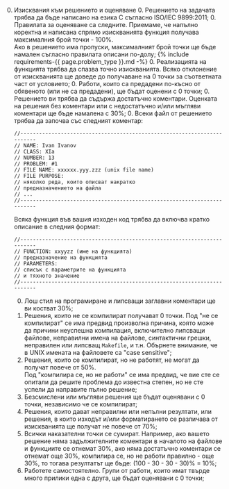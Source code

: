 0. Изисквания към решението и оценяване
   0. Решението на задачата трябва да бъде написано на езика C съгласно ISO/IEC 9899:2011;
   0. Правилата за оценяване са следните. Приемаме, че напълно коректна и написана спрямо изискванията функция получава максималния брой точки - 100%.  
      Ако в решението има пропуски, максималният брой точки ще бъде намален съгласно правилата описани по-долу;
{% include requirements-{{ page.problem_type }}.md -%}⁣ 
   0. Реализацията на функцията трябва да спазва точно изискванията. Всяко отклонение от изискванията ще доведе до получаване на 0 точки за съответната част от условието;
   0. Работи, които са предадени по-късно от обявеното (или не са предадени), ще бъдат оценени с 0 точки;
   0. Решението ви трябва да съдържа достатъчно коментари. Оценката на решения без коментари или с недостатъчно и/или мъгляви коментари ще бъде намалена с 30%;
   0. Всеки файл от решението трябва да започва със следният коментар:
   ```
   //------------------------------------------------------------------------
   // NAME: Ivan Ivanov
   // CLASS: XIa
   // NUMBER: 13
   // PROBLEM: #1
   // FILE NAME: xxxxxx.yyy.zzz (unix file name)
   // FILE PURPOSE:
   // няколко реда, които описват накратко
   // предназначението на файла
   // ...
   //------------------------------------------------------------------------
   ```
   Всяка функция във вашия изходен код трябва да включва кратко описание в следния формат:
   ```
   //------------------------------------------------------------------------
   // FUNCTION: xxyyzz (име на функцията)
   // предназначение на функцията
   // PARAMETERS:
   // списък с параметрите на функцията
   // и тяхното значение
   //------------------------------------------------------------------------
   ```
   0. Лош стил на програмиране и липсващи заглавни коментари ще ви костват 30%;
   0. Решения, които не се компилират получават 0 точки. Под "не се компилират" се има предвид произволна причина, която може да причини неуспешна компилация, включително липсващи файлове, неправилни имена на файлове, синтактични грешки, неправилен или липсващ `Makefile`, и т.н. Обърнете внимание, че в UNIX имената на файловете са "case sensitive";
   0. Решения, които се компилират, но не работят, не могат да получат повече от 50%.  
      Под "компилира се, но не работи" се има предвид, че вие сте се опитали да решите проблема до известна степен, но не сте успели да направите пълно решение;
   0. Безсмислени или мъгляви решения ще бъдат оценявани с 0 точки, независимо че се компилират;
   0. Решения, които дават неправилни или непълни резултати, или решения, в които изходът и/или форматирането се различава от изискванията ще получат не повече от 70%;
   0. Всички наказателни точки се сумират. Например, ако вашето решение няма задължителните коментари в началото на файлове и функциите се отнемат 30%, ако няма достатъчно коментари се отнемат още 30%, компилира се, но не работи правилно - още 30%, то тогава резултатът ще бъде: (100 - 30 - 30 - 30)% = 10%;
   0. Работете самостоятелно. Групи от работи, които имат твърде много прилики една с друга, ще бъдат оценявани с 0 точки;
